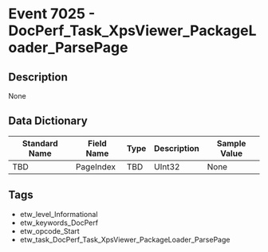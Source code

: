 # Event 7025 - DocPerf_Task_XpsViewer_PackageLoader_ParsePage

## Description
None

## Data Dictionary
|Standard Name|Field Name|Type|Description|Sample Value|
|---|---|---|---|---|
|TBD|PageIndex|TBD|UInt32|None|None|

## Tags
* etw_level_Informational
* etw_keywords_DocPerf
* etw_opcode_Start
* etw_task_DocPerf_Task_XpsViewer_PackageLoader_ParsePage